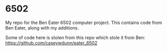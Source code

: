 # 6502
My repo for the Ben Eater 6502 computer project. This contains code from Ben Eater, along with my additions. 

Some of code here is stolen from this repo which stole it from Ben: 
https://github.com/caseywdunn/eater_6502
